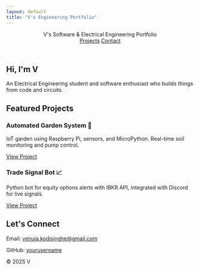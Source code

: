 ```yaml
---
layout: default
title: "V's Engineering Portfolio"
---
```


<link rel="stylesheet" href="https://cdn.jsdelivr.net/npm/bootswatch@5.3.3/dist/darkly/bootstrap.min.css" />
<link rel="stylesheet" href="css/style.css" />

<header class="navbar navbar-dark bg-primary">
  <div class="container">
    <span class="navbar-brand">V's Software &amp; Electrical Engineering Portfolio</span>
    <nav class="navbar-nav flex-row">
      <a class="nav-link px-2" href="#projects">Projects</a>
      <a class="nav-link px-2" href="#contact">Contact</a>
    </nav>
  </div>
</header>

<section id="intro" class="container my-4">
  <h2>Hi, I'm V</h2>
  <p>An Electrical Engineering student and software enthusiast who builds things from code and circuits.</p>
</section>

<section id="projects" class="container my-4">
  <h2 class="mb-3">Featured Projects</h2>
  <div class="row">
    <div class="col-md-6">
      <div class="card mb-4 project">
        <div class="card-body">
          <h3 class="card-title">Automated Garden System 🌱</h3>
          <p class="card-text">IoT garden using Raspberry Pi, sensors, and MicroPython. Real-time soil monitoring and pump control.</p>
          <a class="btn btn-primary" href="projects/project1.html">View Project</a>
        </div>
      </div>
    </div>
    <div class="col-md-6">
      <div class="card mb-4 project">
        <div class="card-body">
          <h3 class="card-title">Trade Signal Bot 📈</h3>
          <p class="card-text">Python bot for equity options alerts with IBKR API, integrated with Discord for live signals.</p>
          <a class="btn btn-primary" href="projects/project2.html">View Project</a>
        </div>
      </div>
    </div>
  </div>
</section>

<section id="contact" class="container my-4">
  <h2>Let's Connect</h2>
  <p>Email: <a href="mailto:venuja.kodisinghe@gmail.com">venuja.kodisinghe@gmail.com</a></p>
  <p>GitHub: <a href="https://github.com/yourusername">yourusername</a></p>
</section>

<footer class="text-center py-4 bg-dark text-light">
  <p class="mb-0">© 2025 V</p>
</footer>

